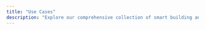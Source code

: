 ```yaml
---
title: "Use Cases"
description: "Explore our comprehensive collection of smart building and workplace management use cases."
---
```

